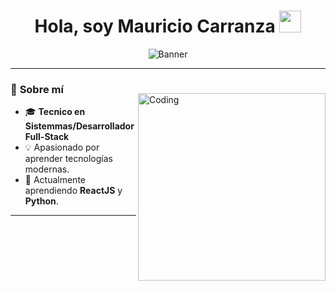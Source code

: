 <h1 align="center"><b>Hola, soy Mauricio Carranza </b><img src="https://media.giphy.com/media/hvRJCLFzcasrR4ia7z/giphy.gif" width="35"></h1>

<!-- Banner principal -->
<p align="center">
  <img src="https://via.placeholder.com/1200x300?text=Bienvenidos+a+mi+Perfil+%F0%9F%8C%88" alt="Banner">
</p>

---

### 🌟 **Sobre mí**

<img align="right" alt="Coding" width="300" src="https://cdn.dribbble.com/users/1277312/screenshots/14733298/media/39b1045e593737587dd60e42c8422d1f.gif" style="margin-top: -20px;">

- 🎓 **Tecnico en Sistemmas/Desarrollador Full-Stack**
- 💡 Apasionado por aprender tecnologías modernas.
- 🌱 Actualmente aprendiendo **ReactJS** y **Python**.

---
